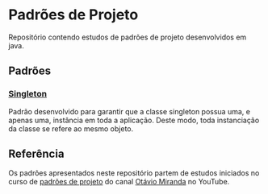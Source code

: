 # Padrões de Projeto

Repositório contendo estudos de padrões de projeto desenvolvidos em java.



## Padrões

### [Singleton](singleton/README.md)

Padrão desenvolvido para garantir que a classe singleton possua uma, e apenas uma, instância em toda a aplicação. Deste modo, toda instanciação da classe se refere ao mesmo objeto.



## Referência

Os padrões apresentados neste repositório partem de estudos iniciados no curso de [padrões de projeto](https://www.youtube.com/playlist?list=PLbIBj8vQhvm0VY5YrMrafWaQY2EnJ3j8H) do canal [Otávio Miranda](https://www.youtube.com/c/Ot%C3%A1vioMiranda) no YouTube.
